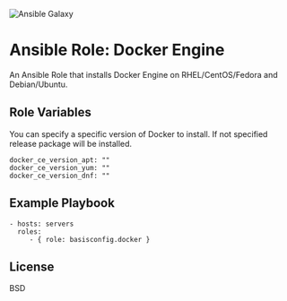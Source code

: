 ![Ansible Galaxy](https://github.com/BasisTI/ansible_docker/workflows/Ansible%20Galaxy/badge.svg)

Ansible Role: Docker Engine
=========

An Ansible Role that installs Docker Engine on RHEL/CentOS/Fedora and Debian/Ubuntu.

Role Variables
--------------

You can specify a specific version of Docker to install. If not specified release package will be installed.

    docker_ce_version_apt: ""
    docker_ce_version_yum: ""
    docker_ce_version_dnf: ""

Example Playbook
----------------

    - hosts: servers
      roles:
         - { role: basisconfig.docker }

License
-------

BSD
